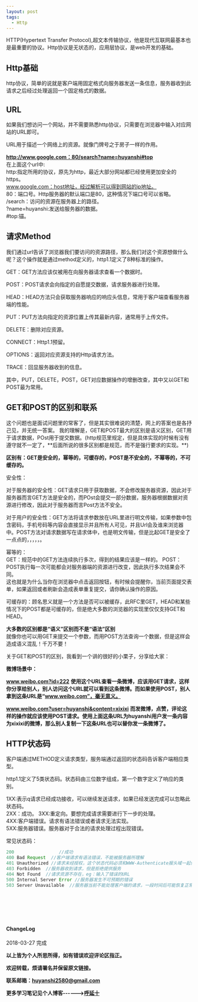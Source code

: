 ```yaml
---
layout: post
tags:
  - Http
---
```


HTTP(Hypertext Transfer Protocol),超文本传输协议，他是现代互联网最基本也是最重要的协议。Http协议是无状态的，应用层协议，是web开发的基础。

<h2>Http基础</h2>
http协议，简单的说就是客户端用固定格式向服务器发送一条信息，服务器收到此请求之后经过处理返回一个固定格式的数据。

<h2>URL</h2>
如果我们想访问一个网站，并不需要熟悉http协议，只需要在浏览器中输入对应网站的URL即可。  

URL用于描述一个网络上的资源。就像门牌号之于房子一样的作用。  

**http://www.google.com：80/search?name=huyanshi#top**  
在上面这个url中:  
http:指定所用的协议，原先为http，最近大部分网站都已经使用更加安全的https。  
www.google.com：host地址，经过解析可以得到网站的ip地址。  
80：端口号。Http服务器的默认端口是80，这种情况下端口号可以省略。  
/search：访问的资源在服务器上的路径。  
?name=huyanshi:发送给服务器的数据。  
\#top:锚。  

<h2>请求Method</h2>
我们通过url告诉了浏览器我们要访问的资源路径，那么我们对这个资源想做什么呢？这个操作就是通过method定义的，http1.1定义了8种标准的操作。  

GET：GET方法应该仅被用在向服务器请求查看一个数据时。

POST：POST请求会向指定的自愿提交数据，请求服务器进行处理。

HEAD：HEAD方法只会获取服务器响应的响应头信息，常用于客户端查看服务器端的性能。  

PUT：PUT方法向指定的资源位置上传其最新内容，通常用于上传文件。  

DELETE：删除对应资源。  

CONNECT：Http1.1预留。  

OPTIONS：返回对应资源支持的Http请求方法。  

TRACE：回显服务器收到的信息。  

其中，PUT，DELETE，POST，GET对应数据操作的增删改查，其中又以GET和POST最为常用。  

<h2>GET和POST的区别和联系</h2>  
这个问题也是面试问题里的常客了，但是其实很难说的清楚，网上的答案也是各抒己见，并无统一答案。  
我的理解是，GET和POST最大的区别是语义区别，GET用于请求数据，POst用于提交数据。(http规范里规定，但是具体实现的时候有没有遵守就不一定了，**后面所说的很多区别都是规范，而不是强行要求的实现。**)  

**区别有：GET是安全的，幂等的，可缓存的，POST是不安全的，不幂等的，不可缓存的。**  

安全性：  

对于服务器的安全性：GET请求只用于获取数据，不会修改服务器资源，因此对于服务器而言GET方法是安全的，而POst会提交一部分数据，服务器根据数据对资源进行修改，因此对于服务器而言Post方法不安全。  

对于用户的安全性：GET方法将请求参数放在URL里进行明文传输，如果参数中包含密码，手机号码等内容会直接显示并且所有人可见，并且Url会及谁来浏览器中。POST方法对请求数据写在请求体中，也是明文传输，但是比起GET是安全了一点点的，，，，，。  

幂等的：  
GET：规范中的GET方法连续执行多次，得到的结果应该是一样的。
POST：POST执行每一次可能都会对服务器端的资源进行改变，因此执行多次结果会不同。  
这也就是为什么当你在浏览器中点击返回按钮，有时候会提醒你，当前页面提交表单，如果返回或者刷新会造成表单重复提交，请你确认操作的原因。  

可缓存的：顾名思义就是一个方法是否可以被缓存，此RFC里GET，HEAD和某些情况下的POST都是可缓存的，但是绝大多数的浏览器的实现里仅仅支持GET和HEAD。  

**大多数的区别都是“语义”区别而不是“语法”区别**  
就像你也可以用GET来提交一个参数，而用POST方法查询一个数据，但是这样会造成语义混乱！千万不要！  

关于GET和POST的区别，我看到一个讲的很好的小栗子，分享给大家：  

**微博场景中：**  

**www.weibo.com?id=222**
**使用这个URL查看一条微博，应该用GET请求，这样你分享给别人，别人访问这个URL就可以看到这条微博。而如果使用POST，别人拿到这条URL是“www.weibo.com”，毫无意义。**  

**www.weibo.com?user=huyanshi&content=xixixi**
**而发微博，点赞，评论这样的操作就应该使用POST请求。使用上面这条URL为huyanshi用户发一条内容为xixixi的微博，那么别人复制一下这条URL也可以替你发一条微博了。**  


<h2>HTTP状态码</h2>  
客户端通过METHOD定义请求类型，服务端通过返回的状态码告诉客户端相应类型。

http1.1定义了5类状态码。状态码由三位数字组成，第一个数字定义了响应的类别。  

1XX:表示q请求已经成功接收，可以继续发送请求，如果已经发送完成可以忽略此状态码。   
2XX：成功。
3XX:重定向。要想完成请求需要进行下一步的处理。  
4XX:客户端错误。请求有语法错误或者请求无法实现。  
5XX:服务器错误。服务器对于合法的请求处理过程出现错误。  

常见状态码：

```java
200 				//成功
400 Bad Request  //客户端请求有语法错误，不能被服务器所理解
401 Unauthorized //请求未经授权，这个状态代码必须和WWW-Authenticate报头域一起使用
403 Forbidden  //服务器收到请求，但是拒绝提供服务
404 Not Found  //请求资源不存在，eg：输入了错误的URL
500 Internal Server Error //服务器发生不可预期的错误
503 Server Unavailable  //服务器当前不能处理客户端的请求，一段时间后可能恢复正常
```




<br>
<br>
<br>
<br>
<h4>ChangeLog</h4>
2018-03-27      完成
<br>

**以上皆为个人所思所得，如有错误欢迎评论区指正。**

**欢迎转载，烦请署名并保留原文链接。**

**联系邮箱：huyanshi2580@gmail.com**

**更多学习笔记见个人博客------><a href="https://hublanker.github.io/blog/">呼延十</a>**
